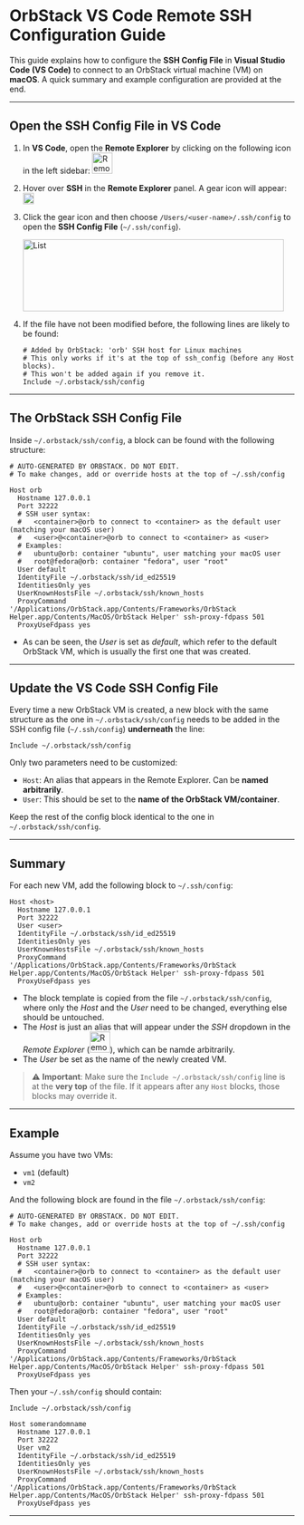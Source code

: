 # OrbStack VS Code Remote SSH Configuration Guide

This guide explains how to configure the **SSH Config File** in **Visual Studio Code (VS Code)** to connect to an OrbStack virtual machine (VM) on **macOS**. A quick summary and example configuration are provided at the end.

---

## Open the SSH Config File in VS Code

1. In **VS Code**, open the **Remote Explorer** by clicking on the following icon in the left sidebar: <img width="36" height="37" alt="Remote Explorer Icon" src="https://github.com/user-attachments/assets/e1be8463-85ab-4dca-a73f-1db182122ae6" />



2. Hover over **SSH** in the **Remote Explorer** panel. A gear icon will appear: <img width="19" height="20" alt="SSH Gear Icon" src="https://github.com/user-attachments/assets/2f967bd9-665f-45ed-bb1b-992b1bd1a2ed" />



3. Click the gear icon and then choose `/Users/<user-name>/.ssh/config` to open the **SSH Config File** (`~/.ssh/config`).
   
   <img width="461" height="127" alt="List" src="https://github.com/user-attachments/assets/a8d4e8b3-413c-4e6f-8625-1fa5ac7c9ef2" />



5. If the file have not been modified before, the following lines are likely to be found:

   ```ssh
   # Added by OrbStack: 'orb' SSH host for Linux machines
   # This only works if it's at the top of ssh_config (before any Host blocks).
   # This won't be added again if you remove it.
   Include ~/.orbstack/ssh/config
   ```

---

## The OrbStack SSH Config File

Inside `~/.orbstack/ssh/config`, a block can be found with the following structure:

```ssh
# AUTO-GENERATED BY ORBSTACK. DO NOT EDIT.
# To make changes, add or override hosts at the top of ~/.ssh/config

Host orb
  Hostname 127.0.0.1
  Port 32222
  # SSH user syntax:
  #   <container>@orb to connect to <container> as the default user (matching your macOS user)
  #   <user>@<container>@orb to connect to <container> as <user>
  # Examples:
  #   ubuntu@orb: container "ubuntu", user matching your macOS user
  #   root@fedora@orb: container "fedora", user "root"
  User default
  IdentityFile ~/.orbstack/ssh/id_ed25519
  IdentitiesOnly yes
  UserKnownHostsFile ~/.orbstack/ssh/known_hosts
  ProxyCommand '/Applications/OrbStack.app/Contents/Frameworks/OrbStack Helper.app/Contents/MacOS/OrbStack Helper' ssh-proxy-fdpass 501
  ProxyUseFdpass yes
```
- As can be seen, the _User_ is set as _default_, which refer to the default OrbStack VM, which is usually the first one that was created.
---

## Update the VS Code SSH Config File

Every time a new OrbStack VM is created, a new block with the same structure as the one in `~/.orbstack/ssh/config` needs to be added in the SSH config file (`~/.ssh/config`) **underneath** the line:

```ssh
Include ~/.orbstack/ssh/config
```

Only two parameters need to be customized:

- `Host`: An alias that appears in the Remote Explorer. Can be **named arbitrarily**.
- `User`: This should be set to the **name of the OrbStack VM/container**.

Keep the rest of the config block identical to the one in `~/.orbstack/ssh/config`.

---

## Summary

For each new VM, add the following block to `~/.ssh/config`:

```ssh
Host <host>
  Hostname 127.0.0.1
  Port 32222
  User <user>
  IdentityFile ~/.orbstack/ssh/id_ed25519
  IdentitiesOnly yes
  UserKnownHostsFile ~/.orbstack/ssh/known_hosts
  ProxyCommand '/Applications/OrbStack.app/Contents/Frameworks/OrbStack Helper.app/Contents/MacOS/OrbStack Helper' ssh-proxy-fdpass 501
  ProxyUseFdpass yes
```
- The block template is copied from the file `~/.orbstack/ssh/config`, where only the _Host_ and the _User_ need to be changed, everything else should be untouched.
- The _Host_ is just an alias that will appear under the _SSH_ dropdown in the _Remote Explorer_ (<img width="36" height="37" alt="Remote-Explorer-Icon" src="https://github.com/user-attachments/assets/e1be8463-85ab-4dca-a73f-1db182122ae6" />), which can be namde arbitrarily.
- The _User_ be set as the name of the newly created VM.


> ⚠️ **Important**: Make sure the `Include ~/.orbstack/ssh/config` line is at the **very top** of the file. If it appears after any `Host` blocks, those blocks may override it.

---

## Example

Assume you have two VMs:

- `vm1` (default)
- `vm2`
  
And the following block are found in the file `~/.orbstack/ssh/config`:
```ssh
# AUTO-GENERATED BY ORBSTACK. DO NOT EDIT.
# To make changes, add or override hosts at the top of ~/.ssh/config

Host orb
  Hostname 127.0.0.1
  Port 32222
  # SSH user syntax:
  #   <container>@orb to connect to <container> as the default user (matching your macOS user)
  #   <user>@<container>@orb to connect to <container> as <user>
  # Examples:
  #   ubuntu@orb: container "ubuntu", user matching your macOS user
  #   root@fedora@orb: container "fedora", user "root"
  User default
  IdentityFile ~/.orbstack/ssh/id_ed25519
  IdentitiesOnly yes
  UserKnownHostsFile ~/.orbstack/ssh/known_hosts
  ProxyCommand '/Applications/OrbStack.app/Contents/Frameworks/OrbStack Helper.app/Contents/MacOS/OrbStack Helper' ssh-proxy-fdpass 501
  ProxyUseFdpass yes
  ```
Then your `~/.ssh/config` should contain:

```ssh
Include ~/.orbstack/ssh/config

Host somerandomname
  Hostname 127.0.0.1
  Port 32222
  User vm2
  IdentityFile ~/.orbstack/ssh/id_ed25519
  IdentitiesOnly yes
  UserKnownHostsFile ~/.orbstack/ssh/known_hosts
  ProxyCommand '/Applications/OrbStack.app/Contents/Frameworks/OrbStack Helper.app/Contents/MacOS/OrbStack Helper' ssh-proxy-fdpass 501
  ProxyUseFdpass yes
```

---
